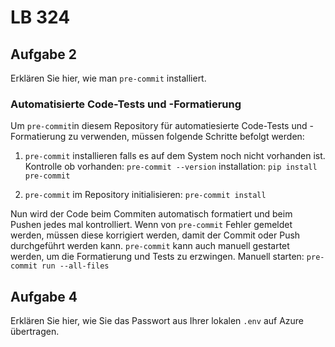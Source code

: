 # LB 324

## Aufgabe 2
Erklären Sie hier, wie man `pre-commit` installiert.
### Automatisierte Code-Tests und -Formatierung

Um `pre-commit`in diesem Repository für automatiesierte  Code-Tests und -Formatierung zu verwenden, müssen folgende Schritte befolgt werden:

1. `pre-commit` installieren falls es auf dem System noch nicht vorhanden ist.
   Kontrolle ob vorhanden: `pre-commit --version`
   installation: `pip install pre-commit`
   
2. `pre-commit` im Repository initialisieren: `pre-commit install`
   
Nun wird der Code beim Commiten automatisch formatiert und beim Pushen jedes mal kontrolliert.
Wenn von `pre-commit` Fehler gemeldet werden, müssen diese korrigiert werden, damit der Commit oder Push durchgeführt werden kann. `pre-commit` kann auch manuell gestartet werden, um die Formatierung und Tests zu erzwingen.
Manuell starten: `pre-commit run --all-files`

## Aufgabe 4
Erklären Sie hier, wie Sie das Passwort aus Ihrer lokalen `.env` auf Azure übertragen.
